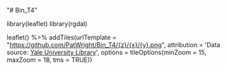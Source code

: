 "# Bin_T4" 

library(leaflet)
library(rgdal)

leaflet() %>%
  addTiles(urlTemplate = "https://github.com/PatWright/Bin_T4/{z}/{x}/{y}.png",
           attribution = 'Data source: <a href="http://guides.library.yale.edu/gisworkshoparchive">Yale University Library</a>', 
           options = tileOptions(minZoom = 15, maxZoom = 18, tms = TRUE))

